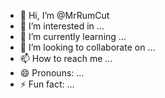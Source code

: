 - 👋 Hi, I’m @MrRumCut
- 👀 I’m interested in ...
- 🌱 I’m currently learning ...
- 💞️ I’m looking to collaborate on ...
- 📫 How to reach me ...
- 😄 Pronouns: ...
- ⚡ Fun fact: ...

<!---
MrRumCut/MrRumCut is a ✨ special ✨ repository because its `README.md` (this file) appears on your GitHub profile.
You can click the Preview link to take a look at your changes.
--->
